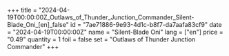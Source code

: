+++
title = "2024-04-19T00:00:00Z_Outlaws_of_Thunder_Junction_Commander_Silent-Blade_Oni_[en]_false"
id = "7ae71886-9e93-4d1c-b8f7-da7aafa83cf9"
date = "2024-04-19T00:00:00Z"
name = "Silent-Blade Oni"
lang = ["en"]
price = "0.49"
quantity = 1
foil = false
set = "Outlaws of Thunder Junction Commander"
+++
